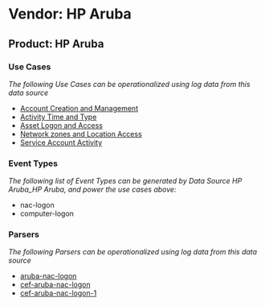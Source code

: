 Vendor: HP Aruba
================
Product: HP Aruba
-----------------

### Use Cases

_The following Use Cases can be operationalized using log data from this data source_

* [Account Creation and Management](../UseCases/usecase_account_creation_and_management.md)
* [Activity Time  and Type](../UseCases/usecase_activity_time__and_type.md)
* [Asset Logon and Access](../UseCases/usecase_asset_logon_and_access.md)
* [Network zones and Location Access](../UseCases/usecase_network_zones_and_location_access.md)
* [Service Account Activity](../UseCases/usecase_service_account_activity.md)


### Event Types

_The following list of Event Types can be generated by Data Source HP Aruba_HP Aruba, and power the use cases above:_

- nac-logon
- computer-logon


### Parsers

_The following Parsers can be operationalized using log data from this data source_

* [aruba-nac-logon](../Parsers/parserContent_aruba-nac-logon.md)
* [cef-aruba-nac-logon](../Parsers/parserContent_cef-aruba-nac-logon.md)
* [cef-aruba-nac-logon-1](../Parsers/parserContent_cef-aruba-nac-logon-1.md)
